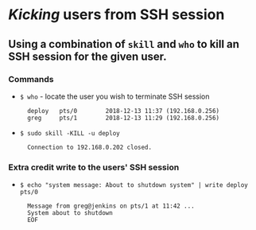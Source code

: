 # *Kicking* users from SSH session

## Using a combination of `skill` and `who` to kill an SSH session for the given user.

### Commands

* `$ who` - locate the user you wish to terminate SSH session

        deploy   pts/0        2018-12-13 11:37 (192.168.0.256)
        greg     pts/1        2018-12-13 11:29 (192.168.0.256)

* `$ sudo skill -KILL -u deploy`

        Connection to 192.168.0.202 closed.

### Extra credit write to the users' SSH session

* `$ echo "system message: About to shutdown system" | write deploy pts/0`

        Message from greg@jenkins on pts/1 at 11:42 ...
        System about to shutdown
        EOF